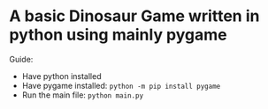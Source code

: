 # A basic Dinosaur Game written in python using mainly pygame

Guide:
- Have python installed
- Have pygame installed: `python -m pip install pygame`
- Run the main file: `python main.py`
